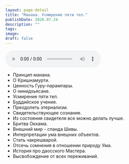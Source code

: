 ```yaml
---
layout: page-detail
title: "Манана. Усмирение пяти тел."
publishDate: 2020.07.24
description: ""
tags:
image:
draft: false
---
```


<audio title="2020.07.24 - Манана. Усмирение пяти тел..mp3" src="https://filer-api.advayta.org/v1.0/public/files/75771" controls=""></audio>

* Принцип манана.
* О Кришнамурти.
* Ценность Гуру-парампары.
* О нинидхьясане.
* Усмирение пяти тел.
* Буддийское учение.
* Преодолеть этернализм.
* Свидетельствующее сознание.
* Из состояния свидетеля все можно делать лучше.
* Бритва Оккама.
* Внешний мир - спанда Шивы.
* Интерпретации ума внешних объектов.
* Стать чакрешварой.
* Отсечь сомнения в отношении природу Ума.
* История про даосского Мастера.
* Высвобождение от всех переживаний.

  
